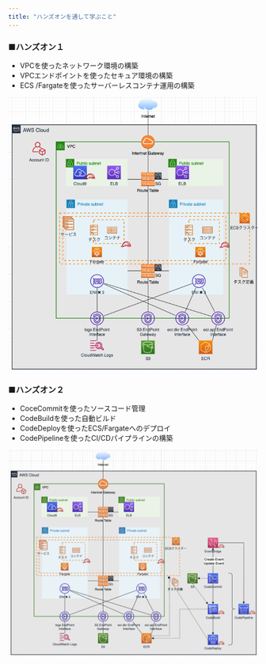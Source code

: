 ```yaml
---
title: "ハンズオンを通して学ぶこと"
---
```

### ■ハンズオン１

- VPCを使ったネットワーク環境の構築
- VPCエンドポイントを使ったセキュア環境の構築
- ECS /Fargateを使ったサーバーレスコンテナ運用の構築

![img](https://raw.githubusercontent.com/shigeru-oda/zenn/main/books/5e5f5d8d3ddf3ba68bb7/image/drowio-2-1.png)

### ■ハンズオン２

- CoceCommitを使ったソースコード管理
- CodeBuildを使った自動ビルド
- CodeDeployを使ったECS/Fargateへのデプロイ
- CodePipelineを使ったCI/CDパイプラインの構築

![img](https://raw.githubusercontent.com/shigeru-oda/zenn/main/books/5e5f5d8d3ddf3ba68bb7/image/drowio-2-2.png)
